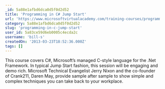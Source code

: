 ```yaml
---
_id: 5a88e1afbd6dca0d5f0d2d52
title: 'Programming in C# Jump Start'
url: 'https://www.microsoftvirtualacademy.com/training-courses/programming-in-c'
category: 5a88e1afbd6dca0d5f0d2d52
slug: 'programming-in-c-jump-start'
user_id: 5a83ce59d6eb0005c4ecda2c
username: 'bill-s'
createdOn: '2013-03-23T18:52:36.000Z'
tags: []
---
```


This course covers C#, Microsoft’s managed C-style language for the .Net Framework. In typical Jump Start fashion, this session will be engaging and demo rich. Microsoft Technical Evangelist Jerry Nixon and the co-founder of Crank211, Daren May, provide sample after sample to show simple and complex techniques you can take back to your workplace. 
